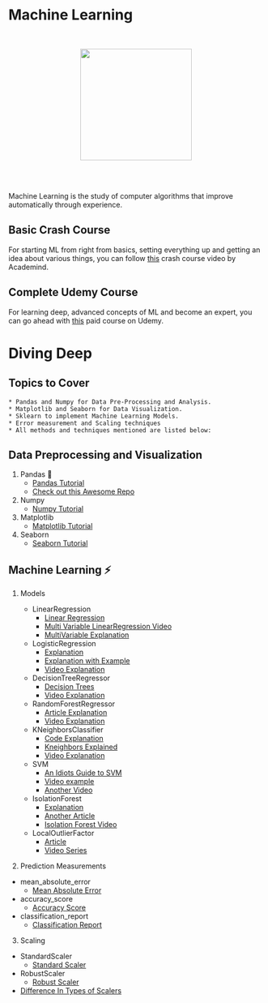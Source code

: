 # Machine Learning
<br>
<p align="center"><img src="https://i.ibb.co/nQVg933/machine-learning.jpg" height="220"></p>
<br>
<br>

Machine Learning is the study of computer algorithms that improve automatically through experience.

## Basic Crash Course

For starting ML from right from basics, setting everything up and getting an idea about various things, you can follow [this](https://www.youtube.com/watch?v=PPLop4L2eGk&list=PLLssT5z_DsK-h9vYZkQkYNWcItqhlRJLN) crash course video by Academind.

## Complete Udemy Course

For learning deep, advanced concepts of ML and become an expert, you can go ahead with [this](https://www.udemy.com/course/machinelearning/) paid course on Udemy.

# Diving Deep

## Topics to Cover
```
* Pandas and Numpy for Data Pre-Processing and Analysis. 
* Matplotlib and Seaborn for Data Visualization. 
* Sklearn to implement Machine Learning Models. 
* Error measurement and Scaling techniques
* All methods and techniques mentioned are listed below: 
```

## Data Preprocessing and Visualization
1) Pandas :panda_face:
   - [Pandas Tutorial](https://pandas.pydata.org/pandas-docs/stable/getting_started/10min.html)
   - [Check out this Awesome Repo](https://github.com/wesm/pydata-book)
2) Numpy
   - [Numpy Tutorial](https://www.guru99.com/numpy-tutorial.html)
3) Matplotlib
   - [Matplotlib Tutorial](https://www.edureka.co/blog/python-matplotlib-tutorial/)
4) Seaborn
   - [Seaborn Tutorial](https://www.kaggle.com/kanncaa1/seaborn-tutorial-for-beginners)

## Machine Learning :zap:
1) Models
   - LinearRegression
      - [Linear Regression](https://realpython.com/linear-regression-in-python/)
      - [Multi Variable LinearRegression Video](https://www.youtube.com/watch?v=5rvnlZWzox8)
      - [MultiVariable Explanation](http://www.statsoft.com/Textbook/Multiple-Regression)
   - LogisticRegression
      - [Explanation](https://towardsdatascience.com/logistic-regression-detailed-overview-46c4da4303bc)
      - [Explanation with Example](https://ml-cheatsheet.readthedocs.io/en/latest/logistic_regression.html)
      - [Video Explanation](https://www.youtube.com/watch?v=yIYKR4sgzI8)
   - DecisionTreeRegressor
      - [Decision Trees](https://medium.com/greyatom/decision-trees-a-simple-way-to-visualize-a-decision-dc506a403aeb)
      - [Video Explanation](https://www.youtube.com/watch?v=eKD5gxPPeY0&list=PLBv09BD7ez_4temBw7vLA19p3tdQH6FYO)
   - RandomForestRegressor
      - [Article Explanation](https://dataaspirant.com/2017/05/22/random-forest-algorithm-machine-learing/)
      - [Video Explanation](https://www.youtube.com/watch?v=J4Wdy0Wc_xQ&t=21s)
   - KNeighborsClassifier
      - [Code Explanation](https://kevinzakka.github.io/2016/07/13/k-nearest-neighbor/) 
      - [Kneighbors Explained](https://www.youtube.com/watch?v=UqYde-LULfs)
      - [Video Explanation](https://www.youtube.com/watch?v=1i0zu9jHN6U)
   - SVM
      - [An Idiots Guide to SVM ](http://web.mit.edu/6.034/wwwbob/svm-notes-long-08.pdf)
      - [Video example](https://www.youtube.com/watch?v=N1vOgolbjSc)
      - [Another Video](https://www.youtube.com/watch?v=Y6RRHw9uN9o)
   - IsolationForest
      - [Explanation](https://towardsdatascience.com/outlier-detection-with-isolation-forest-3d190448d45e)
      - [Another Article](https://towardsdatascience.com/anomaly-detection-with-isolation-forest-visualization-23cd75c281e2)
      - [Isolation Forest Video](https://www.youtube.com/watch?v=5p8B2Ikcw-k&t=759s)
   - LocalOutlierFactor
      - [Article](https://turi.com/learn/userguide/anomaly_detection/local_outlier_factor.html)
      - [Video Series](https://www.youtube.com/watch?v=nbNiD76yE8o&list=PL8Bgdi87Y1lWJtBDuStNuEGoXKVFmMrF3)
   
 2) Prediction Measurements
   - mean_absolute_error
      - [Mean Absolute Error](https://www.statisticshowto.datasciencecentral.com/absolute-error/)
   - accuracy_score
      - [Accuracy Score](https://scikit-learn.org/stable/modules/generated/sklearn.metrics.accuracy_score.html)
   - classification_report
      - [Classification Report](https://joshlawman.com/metrics-classification-report-breakdown-precision-recall-f1/)
 3) Scaling
   - StandardScaler
      - [Standard Scaler](https://scikit-learn.org/stable/modules/generated/sklearn.preprocessing.StandardScaler.html)
   - RobustScaler
      - [Robust Scaler](https://scikit-learn.org/stable/modules/generated/sklearn.preprocessing.RobustScaler.html)
   - [Difference In Types of Scalers](https://scikit-learn.org/stable/auto_examples/preprocessing/plot_all_scaling.html)
